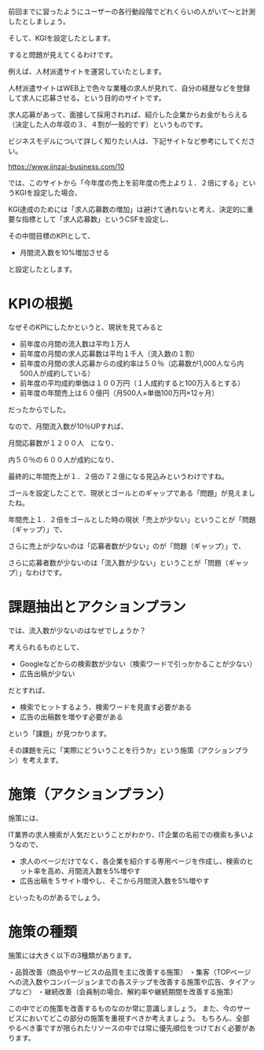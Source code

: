 前回までに習ったようにユーザーの各行動段階でどれくらいの人がいて〜と計測したとしましょう。


そして、KGIを設定したとします。


すると問題が見えてくるわけです。





例えば、人材派遣サイトを運営していたとします。


人材派遣サイトはWEB上で色々な業種の求人が見れて、自分の経歴などを登録して求人に応募させる。という目的のサイトです。


求人応募があって、面接して採用されれば、紹介した企業からお金がもらえる（決定した人の年収の３、４割が一般的です）というものです。


ビジネスモデルについて詳しく知りたい人は、下記サイトなど参考にしてください。


https://www.jinzai-business.com/10





では、このサイトから「今年度の売上を前年度の売上より１．２倍にする」というKGIを設定した場合、


KGI達成のためには「求人応募数の増加」は避けて通れないと考え、決定的に重要な指標として「求人応募数」というCSFを設定し、


その中間目標のKPIとして、







- 月間流入数を10%増加させる


と設定したとします。


# KPIの根拠

なぜそのKPIにしたかというと、現状を見てみると


- 前年度の月間の流入数は平均１万人
- 前年度の月間の求人応募数は平均１千人（流入数の１割）
- 前年度の月間の求人応募からの成約率は５０％（応募数が1,000人なら内500人が成約している）
- 前年度の平均成約単価は１００万円（１人成約すると100万入るとする）
- 前年度の年間売上は６０億円（月500人×単価100万円×12ヶ月）

だったからでした。


なので、月間流入数が10％UPすれば、


月間応募数が１２００人　になり、


内５０％の６００人が成約になり、


最終的に年間売上が１．２倍の７２億になる見込みというわけですね。





ゴールを設定したことで、現状とゴールとのギャップである「問題」が見えましたね。


年間売上１．２倍をゴールとした時の現状「売上が少ない」ということが「問題（ギャップ）」で、


さらに売上が少ないのは「応募者数が少ない」のが「問題（ギャップ）」で、


さらに応募者数が少ないのは「流入数が少ない」ということが「問題（ギャップ）」なわけです。





# 課題抽出とアクションプラン

では、流入数が少ないのはなぜでしょうか？


考えられるものとして、


- Googleなどからの検索数が少ない（検索ワードで引っかかることが少ない）
- 広告出稿が少ない

だとすれば、


- 検索でヒットするよう、検索ワードを見直す必要がある
- 広告の出稿数を増やす必要がある

という「課題」が見つかります。


その課題を元に「実際にどういうことを行うか」という施策（アクションプラン）を考えます。


# 施策（アクションプラン）

施策には、


IT業界の求人検索が人気だということがわかり、IT企業の名前での検索も多いようなので、


- 求人のページだけでなく、各企業を紹介する専用ページを作成し、検索のヒット率を高め、月間流入数を5%増やす
- 広告出稿を５サイト増やし、そこから月間流入数を5%増やす

といったものがあるでしょう。


# 施策の種類

施策には大きく以下の3種類があります。


・品質改善（商品やサービスの品質を主に改善する施策）
・集客（TOPページへの流入数やコンバージョンまでの各ステップを改善する施策や広告、タイアップなど）
・継続改善（会員制の場合、解約率や継続期間を改善する施策）


この中でどの施策を改善するものなのか常に意識しましょう。
また、今のサービスにおいてどこの部分の施策を重視すべきか考えましょう。
もちろん、全部やるべき事ですが限られたリソースの中では常に優先順位をつけておく必要があります。
